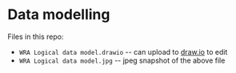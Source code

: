 # Data modelling

Files in this repo:
* `WRA Logical data model.drawio` -- can upload to [draw.io](https://draw.io)
to edit
* `WRA Logical data model.jpg` -- jpeg snapshot of the above file
